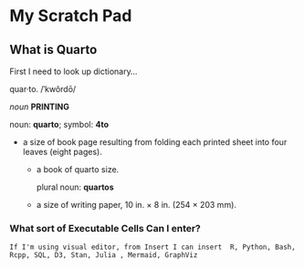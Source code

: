 # My Scratch Pad

## What is Quarto

First I need to look up dictionary…

quar·to. /ˈkwôrdō/

*noun* **PRINTING**

noun: **quarto**; symbol: **4to**

- a size of book page resulting from folding each printed sheet into
  four leaves (eight pages).

  - a book of quarto size.

    plural noun: **quartos**

  - a size of writing paper, 10 in. × 8 in. (254 × 203 mm).

### What sort of Executable Cells Can I enter?

    If I'm using visual editor, from Insert I can insert  R, Python, Bash, Rcpp, SQL, D3, Stan, Julia , Mermaid, GraphViz
